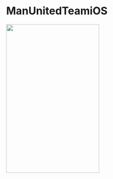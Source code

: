 # ManUnitedTeamiOS

<img src="[/images/output/video1.gif](https://user-images.githubusercontent.com/38814527/236681415-365f859e-b91e-46ca-ad4f-ee32d4b58f01.gif)" width="250" height="400"/>
